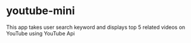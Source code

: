 # youtube-mini
This app takes user search keyword and displays top 5 related videos on YouTube using YouTube Api

